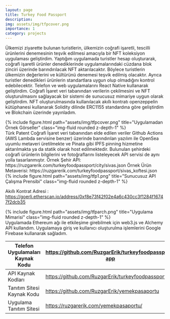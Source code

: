 ```yaml
---
layout: page
title: Turkey Food Passport
description: 
img: assets/img/tfpcover.png
importance: 1
category: projects
---
```

Ülkemizi ziyarette bulunan turistlerin, ülkemizin coğrafi işaretli, tescilli ürünlerini denemesinin teşvik edilmesi amacıyla bir NFT koleksiyon uygulaması geliştirdim. Yaptığım uygulamada turistler hesap oluşturarak, coğrafi işaretli ürünler denediklerinde uygulamalarındaki cüzdana blok zinciri üzerinde barındırılacak NFT aktarılacaktır. Böylece turistlerin ülkemizin değerlerini ve kültürünü denemesi teşvik edilmiş olacaktır. Ayrıca turistler denedikleri ürünlerin standartlara uygun olup olmadığını kontrol edebilecektir. Telefon ve web uygulamalarını React Native kullanarak geliştirdim. Coğrafi İşaret veri tabanından verilerin çekilmesini ve NFT oluşturulmasını sağlayacak bir sistemi de sunucusuz mimariye uygun olarak geliştirdim. NFT oluşturulmasında kullanılacak akıllı kontratı openzeppelin kütüphanesi kullanarak Solidity dilinde ERC1155 standardına göre geliştirdim ve Blokchain üzerinde yayınladım. 
<div class="row">
    <div class="col-sm mt-3 mt-md-0">
        {% include figure.html path="assets/img/tfpcover.png" title="Uygulamadan Örnek Görseller" class="img-fluid rounded z-depth-1" %}
    </div>
</div>
Türk Patent Coğrafi İşaret veri tabanından elde edilen veriler Github Actions (AWS Lambda servisine benzer) üzerinde barındırılan yazılım ile OpenSea uyumlu metaveri üretilmekte ve Pinata gibi IPFS pinning hizmetine aktarılmakta ya da statik olarak host edilmektedir. Bulunulan şehirdeki coğrafi ürünlerin bilgilerini ve fotoğraflarını listeleyecek API servisi de aynı yolla tasarlanmıştır.
Örnek Şehir API: https://ruzgarerik.com/turkeyfoodpassport/city/sivas.json
Örnek Ürün Metaverisi: https://ruzgarerik.com/turkeyfoodpassport/sivas_koftesi.json
<div class="row">
    <div class="col-sm mt-3 mt-md-0">
        {% include figure.html path="assets/img/tfp1.png" title="Sunucusuz API Çalışma Prensibi" class="img-fluid rounded z-depth-1" %}
    </div>
</div>

Akıllı Kontrat Adresi : https://goerli.etherscan.io/address/0xf8e73f42f02e4a6c430cc3f1284f16747f2dcb35

<div class="row">
    <div class="col-sm mt-3 mt-md-0">
        {% include figure.html path="assets/img/tfparch.png" title="Uygulama Mimarisi" class="img-fluid rounded z-depth-1" %}
    </div>
</div>
Uygulamada Ethereum ağı ile etkileşime girebilmek  için web3.js ve Alchemy API kullandım. Uygulamaya giriş ve kullanıcı oluşturulma işlemlerini Google Firebase kullanarak sağladım.

|     Telefon Uygulamaları Kaynak Kodu    |     https://github.com/RuzgarErik/turkeyfoodpassport-app    |
|-----------------------------------------|-------------------------------------------------------------|
|     API Kaynak Kodları                  |     https://github.com/RuzgarErik/turkeyfoodpassport        |
| Tanıtım Sitesi Kaynak Kodu              | https://github.com/RuzgarErik/yemekpasaportu                |
|     Uygulama Tanıtım Sitesi             |     https://ruzgarerik.com/yemekpasaportu/                  |

